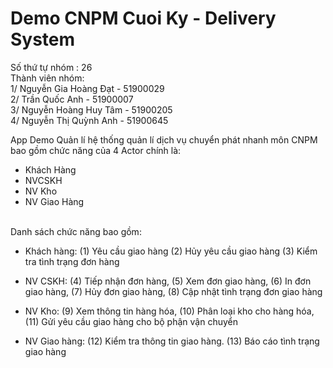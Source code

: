 # Demo CNPM Cuoi Ky - Delivery System 

Số thứ tự nhóm : 26 <br />
Thành viên nhóm: <br />
1/ Nguyễn Gia Hoàng Đạt - 51900029 <br />
2/ Trần Quốc Anh - 51900007 <br />
3/ Nguyễn Hoàng Huy Tâm - 51900205 <br />
4/ Nguyễn Thị Quỳnh Anh - 51900645 <br />

App Demo Quản lí hệ thống quản lí dịch vụ chuyển phát nhanh môn CNPM bao gồm chức năng của 4 Actor chính là: <br />  
+ Khách Hàng <br />
+ NVCSKH <br />
+ NV Kho <br />
+ NV Giao Hàng <br />
 <br />
Danh sách chức năng bao gồm: <br />
 
- Khách hàng: (1) Yêu cầu giao hàng (2) Hủy yêu cầu giao hàng (3) Kiểm tra tình trạng đơn hàng <br />

- NV CSKH: (4) Tiếp nhận đơn hàng, (5) Xem đơn giao hàng, (6) In đơn giao hàng, (7) Hủy đơn giao hàng, (8) Cập nhật tình trạng đơn giao hàng <br />

- NV Kho: (9) Xem thông tin hàng hóa, (10) Phân loại kho cho hàng hóa, (11) Gửi yêu cầu giao hàng cho bộ phận vận chuyển <br />

- NV Giao hàng: (12) Kiểm tra thông tin giao hàng. (13) Báo cáo tình trạng giao hàng <br />

